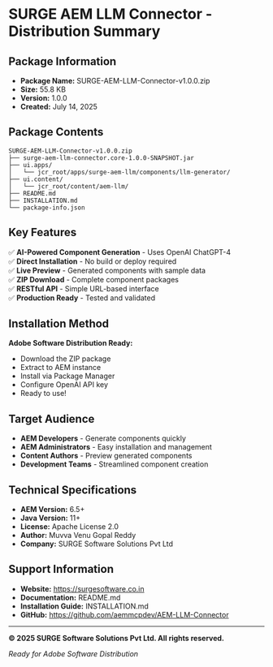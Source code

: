 # SURGE AEM LLM Connector - Distribution Summary

## Package Information

- **Package Name:** SURGE-AEM-LLM-Connector-v1.0.0.zip
- **Size:** 55.8 KB
- **Version:** 1.0.0
- **Created:** July 14, 2025

## Package Contents

```
SURGE-AEM-LLM-Connector-v1.0.0.zip
├── surge-aem-llm-connector.core-1.0.0-SNAPSHOT.jar
├── ui.apps/
│   └── jcr_root/apps/surge-aem-llm/components/llm-generator/
├── ui.content/
│   └── jcr_root/content/aem-llm/
├── README.md
├── INSTALLATION.md
└── package-info.json
```

## Key Features

✅ **AI-Powered Component Generation** - Uses OpenAI ChatGPT-4  
✅ **Direct Installation** - No build or deploy required  
✅ **Live Preview** - Generated components with sample data  
✅ **ZIP Download** - Complete component packages  
✅ **RESTful API** - Simple URL-based interface  
✅ **Production Ready** - Tested and validated  

## Installation Method

**Adobe Software Distribution Ready:**
- Download the ZIP package
- Extract to AEM instance
- Install via Package Manager
- Configure OpenAI API key
- Ready to use!

## Target Audience

- **AEM Developers** - Generate components quickly
- **AEM Administrators** - Easy installation and management
- **Content Authors** - Preview generated components
- **Development Teams** - Streamlined component creation

## Technical Specifications

- **AEM Version:** 6.5+
- **Java Version:** 11+
- **License:** Apache License 2.0
- **Author:** Muvva Venu Gopal Reddy
- **Company:** SURGE Software Solutions Pvt Ltd

## Support Information

- **Website:** https://surgesoftware.co.in
- **Documentation:** README.md
- **Installation Guide:** INSTALLATION.md
- **GitHub:** https://github.com/aemmcpdev/AEM-LLM-Connector

---

**© 2025 SURGE Software Solutions Pvt Ltd. All rights reserved.**

*Ready for Adobe Software Distribution* 